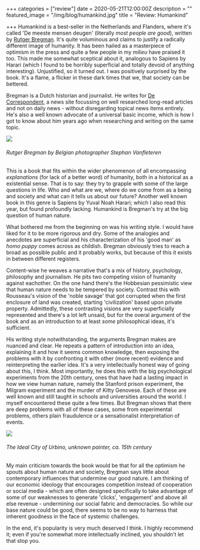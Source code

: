 +++
categories = ["review"]
date = 2020-05-21T12:00:00Z
description = ""
featured_image = "/img/blog/humankind.jpg"
title = "Review: Humankind"

+++
Humankind is a best-seller in the Netherlands and Flanders, where it's called 'De meeste mensen deugen' (literally *most people are good*), written by [Rutger Bregman](https://nl.wikipedia.org/wiki/Rutger_Bregman). It's quite voluminous and claims to justify a radically different image of humanity. It has been hailed as a masterpiece of optimism in the press and quite a few people in my *milieu* have praised it too. This made me somewhat sceptical about it, analogous to Sapiens by Harari (which I found to be horribly superficial and totally devoid of anything interesting). Unjustified, so it turned out. I was positively surprised by the book. It's a flame, a flicker in these dark times that we, that society can be bettered.

<!--more-->

Bregman is a Dutch historian and journalist. He writes for [De Correspondent](https://decorrespondent.nl/), a news site focussing on well researched long-read articles and not on daily news - without disregarding topical news items entirely. He's also a well known advocate of a universal basic income, which is how I got to know about him years ago when researching and writing on the same topic.

![](/img/blog/bregman.jpg)
<h6>Rutger Bregman by Belgian photographer Stephan Vanfleteren</h6>

This is a book that fits within the wider phenomenon of all encompassing *explanations* (for lack of a better word) of humanity, both in a historical as a existential sense. That is to say: they try to grapple with some of the large questions in life. Who and what are we, where do we come from as a being and society and what can it tells us about our future? Another well known book in this genre is Sapiens by Yuval Noah Harari; which I also read this year, but found profoundly lacking. Humankind is Bregman's try at the big question of human nature.

What bothered me from the beginning on was his writing style. I would have liked for it to be more rigorous and dry. Some of the analogies and anecdotes are superficial and his characterization of his 'good man' as *homo puppy* comes across as childish. Bregman obviously tries to reach a broad as possible public and it probably works, but because of this it exists in between different registers.

Content-wise he weaves a narrative that's a mix of history, psychology, philosophy and journalism. He pits two competing vision of humanity against eachother. On the one hand there's the Hobbesian pessimistic view that human nature needs to be tempered by society. Contrast this with Rousseau's vision of the 'noble savage' that got corrupted when the first enclosure of land was created, starting 'civilization' based upon private property. Admittedly, these contrasting visions are very superficially represented and there's a lot left unsaid, but for the overal argument of the book and as an introduction to at least *some* philosophical ideas, it's sufficient.

His writing style notwithstanding, the arguments Bregman makes are nuanced and clear. He repeats a pattern of introduction into an idea, explaining it and how it seems common knowledge, then exposing the problems with it by confronting it with other (more recent) evidence and reinterpreting the earlier idea. It's a very intellectually honest way of going about this, I think. Most importantly, he does this with the big psychological experiments from the 20th century, ones that have had a lasting impact in how we view human nature, namely the Stanford prison experiment, the Milgram experiment and the murder of Kitty Genovese. Each of these are well known and still taught in schools and universities around the world. I myself encountered these quite a few times. But Bregman shows that there are deep problems with all of these cases, some from experimental problems, others plain fraudulence or a sensationalist interpretation of events.

![](/img/blog/humankind.jpg)
<h6><i>The Ideal City</i> of Urbino, unknown painter, ca. 15th century</h6>

My main criticism towards the book would be that for all the optimism he spouts about human nature and society, Bregman says little about contemporary influences that undermine our good nature. I am thinking of our economic ideology that encourages competition instead of cooperation or social media - which are often designed specifically to take advantage of some of our weaknesses to generate 'clicks', 'engagement' and above all else revenue - undermining our social fabric and democracies. So while our base nature could be good, there seems to be no way to harness that inherent goodness in the face of systemic challenges.

In the end, it's popularity is very much deserved I think. I highly recommend it; even if you're somewhat more intellectually inclined, you shouldn't let that stop you.